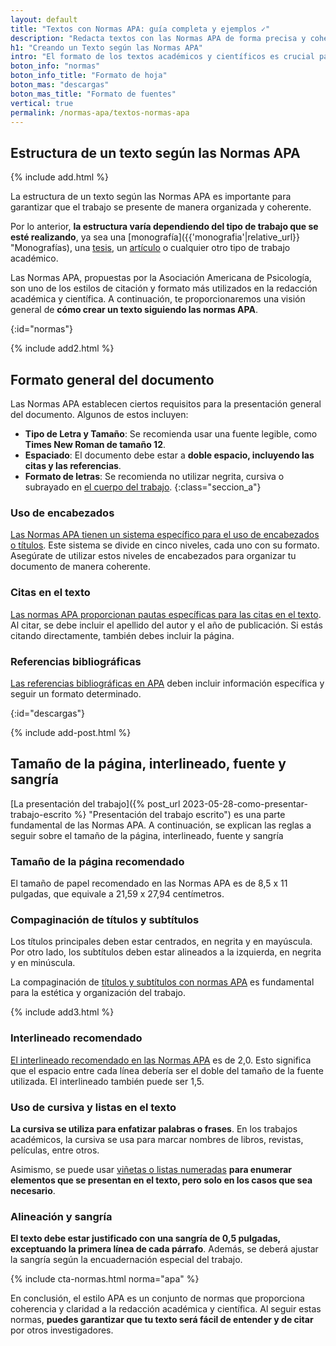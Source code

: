 ```yaml
---
layout: default
title: "Textos con Normas APA: guía completa y ejemplos ✓"
description: "Redacta textos con las Normas APA de forma precisa y coherente. 📝 Mira ejemplos prácticos para estructurar tus textos académicos según el formato establecido"
h1: "Creando un Texto según las Normas APA"
intro: "El formato de los textos académicos y científicos es crucial para su correcta interpretación y credibilidad. **Las Normas APA son un estándar internacionalmente reconocido para este propósito**."
boton_info: "normas"
boton_info_title: "Formato de hoja"
boton_mas: "descargas"
boton_mas_title: "Formato de fuentes"
vertical: true
permalink: /normas-apa/textos-normas-apa
---
```

## Estructura de un texto según las Normas APA

{% include add.html %}

La estructura de un texto según las Normas APA es importante para garantizar que el trabajo se presente de manera organizada y coherente.

Por lo anterior, **la estructura varía dependiendo del tipo de trabajo que se esté realizando**, ya sea una [monografía]({{'monografia'|relative_url}} "Monografías), una [tesis]({{'tesis-normas-apa'|relative_url}}), un [artículo]({{'articulos-con-normas-apa'|relative_url}} "Artículos") o cualquier otro tipo de trabajo académico.

Las Normas APA, propuestas por la Asociación Americana de Psicología, son uno de los estilos de citación y formato más utilizados en la redacción académica y científica. A continuación, te proporcionaremos una visión general de **cómo crear un texto siguiendo las normas APA**.
<!-- Anclaje para que la barra fijada no cubra el siguiente subtítulo -->
{:id="normas"}

{% include add2.html %}

## Formato general del documento

Las Normas APA establecen ciertos requisitos para la presentación general del documento. Algunos de estos incluyen:

- **Tipo de Letra y Tamaño**: Se recomienda usar una fuente legible, como **Times New Roman de tamaño 12**.
- **Espaciado**: El documento debe estar a **doble espacio, incluyendo las citas y las referencias**.
- **Formato de letras**: Se recomienda no utilizar negrita, cursiva o subrayado en [el cuerpo del trabajo]({{'cuerpo-trabajo-escrito'|relative_url}} "Cuerpo del trabajo").
{:class="seccion_a"}

### Uso de encabezados

[Las Normas APA tienen un sistema específico para el uso de encabezados o títulos]({{'normas-apa/titulos-y-subtitulos-normas-apa'|relative_url}} "Titulos y subtítulos normas APA"). Este sistema se divide en cinco niveles, cada uno con su formato. Asegúrate de utilizar estos niveles de encabezados para organizar tu documento de manera coherente.

### Citas en el texto

[Las normas APA proporcionan pautas específicas para las citas en el texto]({{'normas-apa/citas-normas-apa'|relative_url}} "Citas normas APA"). Al citar, se debe incluir el apellido del autor y el año de publicación. Si estás citando directamente, también debes incluir la página.

### Referencias bibliográficas

[Las referencias bibliográficas en APA]({{'normas-apa/referencias-bibliograficas-normas-apa'|relative_url}} "Referencias Bibliograficas APA") deben incluir información específica y seguir un formato determinado.
<!-- Anclaje para que la barra fijada no cubra el siguiente subtítulo -->
{:id="descargas"}

{% include add-post.html %}

## Tamaño de la página, interlineado, fuente y sangría

[La presentación del trabajo]({% post_url 2023-05-28-como-presentar-trabajo-escrito %} "Presentación del trabajo escrito") es una parte fundamental de las Normas APA. A continuación, se explican las reglas a seguir sobre el tamaño de la página, interlineado, fuente y sangría

### Tamaño de la página recomendado

El tamaño de papel recomendado en las Normas APA es de 8,5 x 11 pulgadas, que equivale a 21,59 x 27,94 centímetros.

### Compaginación de títulos y subtítulos

Los títulos principales deben estar centrados, en negrita y en mayúscula. Por otro lado, los subtítulos deben estar alineados a la izquierda, en negrita y en minúscula.

La compaginación de [títulos y subtítulos con normas APA]({{'normas-apa/titulos-y-subtitulos-normas-apa'|relative_url}} "Títulos y subtítulos normas APA") es fundamental para la estética y organización del trabajo.

{% include add3.html %}

### Interlineado recomendado

[El interlineado recomendado en las Normas APA]({{'normas-apa/interlineado-normas-apa'|relative_url}} "Interlineado normas APA") es de 2,0. Esto significa que el espacio entre cada línea debería ser el doble del tamaño de la fuente utilizada. El interlineado también puede ser 1,5.

### Uso de cursiva y listas en el texto

**La cursiva se utiliza para enfatizar palabras o frases**. En los trabajos académicos, la cursiva se usa para marcar nombres de libros, revistas, películas, entre otros.

Asimismo, se puede usar [viñetas o listas numeradas]({{'normas-apa/listas-normas-apa'|relative_url}} "Listas normas APA") **para enumerar elementos que se presentan en el texto, pero solo en los casos que sea necesario**.

### Alineación y sangría

**El texto debe estar justificado con una sangría de 0,5 pulgadas, exceptuando la primera línea de cada párrafo**. Además, se deberá ajustar la sangría según la encuadernación especial del trabajo.

{% include cta-normas.html norma="apa" %}

En conclusión, el estilo APA es un conjunto de normas que proporciona coherencia y claridad a la redacción académica y científica. Al seguir estas normas, **puedes garantizar que tu texto será fácil de entender y de citar** por otros investigadores.

